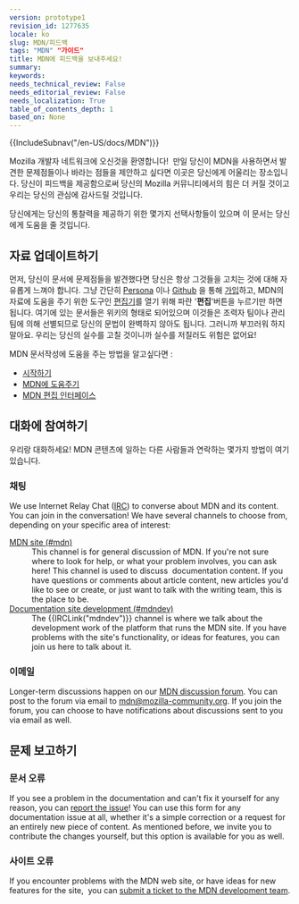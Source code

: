 ```yaml
---
version: prototype1
revision_id: 1277635
locale: ko
slug: MDN/피드백
tags: "MDN" "가이드"
title: MDN에 피드백을 보내주세요!
summary: 
keywords: 
needs_technical_review: False
needs_editorial_review: False
needs_localization: True
table_of_contents_depth: 1
based_on: None
---
```

<div>{{IncludeSubnav("/en-US/docs/MDN")}}</div>

<p>Mozilla 개발자 네트워크에 오신것을 환영합니다!&nbsp;<span class="seoSummary"> 만일 당신이 MDN을 사용하면서 발견한 문제점들이나 바라는 점들을 제안하고 싶다면 이곳은 당신에게 어울리는 장소입니다. 당신이 피드백을 제공함으로써 당신의 Mozilla 커뮤니티에서의 힘은 더 커질 것이고 우리는 당신의 관심에 감사드릴 것입니다.</span></p>

<p><span class="seoSummary">당신에게는 당신의 통찰력을 제공하기 위한 몇가지 선택사항들이 있으며 이 문서는 당신에게 도움을 줄 것입니다.</span></p>

<h2 id="자료_업데이트하기">자료 업데이트하기</h2>

<p>먼저, 당신이 문서에 문제점들을 발견했다면 당신은 항상 그것들을 고치는 것에 대해 자유롭게 느껴야 합니다. 그냥 간단히 <a href="https://www.persona.org/" title="/en-US/docs/">Persona</a> 이나 <a href="https://github.com/">Github</a> 을 통해 <a href="/en-US/docs/MDN/Contribute/Howto/Create_an_MDN_account">가입</a>하고, MDN의 자료에 도움을 주기 위한 도구인 <a href="/en-US/docs/MDN/Contribute/Editor">편집기</a>를 열기 위해 파란 '<strong>편집</strong>'버튼을 누르기만 하면 됩니다. 여기에 있는 문서들은 위키의 형태로 되어있으며 이것들은 조력자 팀이나 관리팀에 의해 선별되므로 당신의 문법이 완벽하지 않아도 됩니다. 그러니까 부끄러워 하지 말아요. 우리는 당신의 실수를 고칠 것이니까 실수를 저질러도 위험은 없어요!</p>

<p>MDN 문서작성에 도움을 주는 방법을 알고싶다면 :</p>

<ul>
 <li><a href="/en-US/docs/Project:Getting_started" title="/en-US/docs/Project:Getting_started">시작하기</a></li>
 <li><a href="/en-US/docs/MDN/Contribute">MDN에 도움주기</a></li>
 <li><a href="/en-US/docs/MDN/Contribute/Editor" title="/en-US/docs/Project:MDN_editing_interface">MDN 편집 인터페이스</a></li>
</ul>

<h2 id="대화에_참여하기">대화에 참여하기</h2>

<p>우리랑 대화하세요! MDN 콘텐츠에 일하는 다른 사람들과 연락하는 몇가지 방법이 여기 있습니다.</p>

<h3 id="채팅">채팅</h3>

<p>We use Internet Relay Chat (<a href="https://wiki.mozilla.org/IRC" title="/en-US/docs/">IRC</a>) to converse about MDN and its content. You can join in the conversation! We have several channels to choose from, depending on your specific area of interest:</p>

<dl>
 <dt><a href="irc://irc.mozilla.org/mdn" title="irc://irc.mozilla.org/mdn">MDN site (#mdn)</a></dt>
 <dd>This channel is for general discussion of MDN. If you're not sure where to look for help, or what your problem involves, you can ask here! This channel is used to discuss&nbsp; documentation content. If you have questions or comments about article content, new articles you'd like to see or create, or just want to talk with the writing team, this is the place to be.</dd>
 <dt><a href="irc://irc.mozilla.org/mdndev" title="irc://irc.mozilla.org/mdndev">Documentation site development (#mdndev)</a></dt>
 <dd>The {{IRCLink("mdndev")}} channel is where we talk about the development work of the platform that runs the MDN site. If you have problems with the site's functionality, or ideas for features, you can join us here to talk about it.</dd>
</dl>

<h3 id="이메일">이메일</h3>

<p>Longer-term discussions happen on our <a href="https://discourse.mozilla-community.org/c/mdn">MDN discussion forum</a>. You can post to the forum via email to <a href="mailto://mdn@mozilla-community.org">mdn@mozilla-community.org</a>. If you join the forum, you can choose to have notifications about discussions sent to you via email as well.</p>

<h2 id="문제_보고하기">문제 보고하기</h2>

<h3 id="문서_오류">문서 오류</h3>

<p>If you see a problem in the documentation and can't fix it yourself for any reason, you can <a href="https://bugzilla.mozilla.org/form.doc" title="Report a documentation content problem.">report the issue</a>! You can use this form for any documentation issue at all, whether it's a simple correction or a request for an entirely new piece of content. As mentioned before, we invite you to contribute the changes yourself, but this option is available for you as well.</p>

<h3 id="사이트_오류">사이트 오류</h3>

<p>If you encounter problems with the MDN web site, or have ideas for new features for the site,&nbsp; you can <a href="https://bugzilla.mozilla.org/form.mdn">submit a ticket to the MDN development team</a>.</p>

